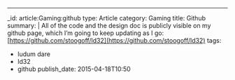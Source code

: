 ---
_id: article:Gaming:github
type: Article
category: Gaming
title: Github
summary: |
  All of the code and the design doc is publicly visible on my github page, which I’m going to keep updating as I go: [https://github.com/stoogoff/ld32](https://github.com/stoogoff/ld32)
tags: 
  - ludum dare
  - ld32
  - github
publish_date: 2015-04-18T10:50

